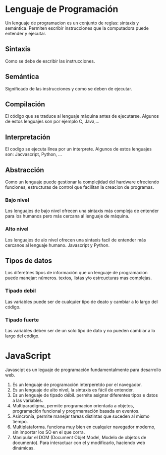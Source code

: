 # Lenguaje de Programación
Un lenguaje de programacion es un conjunto de reglas: sintaxis y semántica.
Permiten escribir instrucciones que la computadora puede entender y ejecutar.

## Sintaxis
Como se debe de escribir las instrucciones.

## Semántica
Significado de las instrucciones y como se deben de ejecutar.

## Compilación
El código que se traduce al lenguaje máquina antes de ejecutarse. Algunos de estos lenguajes son por ejemplo C, Java,...

## Interpretación
El codigo se ejecuta línea por un interprete. Algunos de  estos lenguajes son: Jacvascript, Python, ...

## Abstracción
Como un lenguaje puede gestionar la complejidad del hardware ofreciendo funciones, estructuras de control que facilitan la creacion de programas.

### Bajo nivel
Los lenguajes de bajo nivel ofrecen una sintaxis más compleja de entender para los humanos pero más cercana al lenguaje de máquina.

### Alto nivel
Los lenguajes de alo nivel ofrecen una sintaxis facil de entender más cercanos al lenguaje humano. Javascript y Python.

## Tipos de datos
Los diferetnes tipos de información que un lenguaje de programacion puede manejar: números. textos, listas y/o estrcucturas mas complejas.

### Tipado debil
Las variables puede ser de cualquier tipo de deato y cambiar a lo largo del código.

### Tipado fuerte
Las variables deben ser de un solo tipo de dato y no pueden cambiar a lo largo del código.

# JavaScript
Javascipt es un leguaje de programación fundamentalmente para desarrollo web.

1. Es un lenguaje de programación interperetdo por el navegador.
2. Es un lenguaje de alto nivel, la sintaxis es fácil de entender.
3. Es un lenguaje de tipado débil. permite asignar diferentes tipos e datos a las variables.
4. Multiparadigma, permite programacion orientada a objetos, programación funcional y progrmamación basada en eventos.
5. Asincronía, permite manejar tareas distintas que suceden al mismo tiempo.
6. Multiplataforma. funciona muy bien en cualquier navegador moderno, sin importar los SO en el que corra.
7. Manipular el DOM (Document Objet Model, Modelo de objetos de documento). Para interactuar con el y modificarlo, haciendo web dinámicas.






